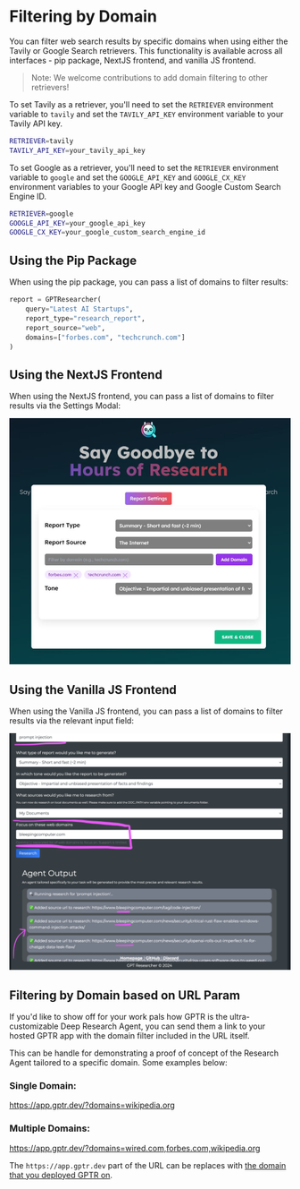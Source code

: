 # Filtering by Domain

You can filter web search results by specific domains when using either the Tavily or Google Search retrievers. This functionality is available across all interfaces - pip package, NextJS frontend, and vanilla JS frontend.

> Note: We welcome contributions to add domain filtering to other retrievers!

To set Tavily as a retriever, you'll need to set the `RETRIEVER` environment variable to `tavily` and set the `TAVILY_API_KEY` environment variable to your Tavily API key.

```bash
RETRIEVER=tavily
TAVILY_API_KEY=your_tavily_api_key
```

To set Google as a retriever, you'll need to set the `RETRIEVER` environment variable to `google` and set the `GOOGLE_API_KEY` and `GOOGLE_CX_KEY` environment variables to your Google API key and Google Custom Search Engine ID.

```bash
RETRIEVER=google
GOOGLE_API_KEY=your_google_api_key
GOOGLE_CX_KEY=your_google_custom_search_engine_id
```

## Using the Pip Package

When using the pip package, you can pass a list of domains to filter results:

```python
report = GPTResearcher(
    query="Latest AI Startups",
    report_type="research_report",
    report_source="web",
    domains=["forbes.com", "techcrunch.com"]
)
```

## Using the NextJS Frontend

When using the NextJS frontend, you can pass a list of domains to filter results via the Settings Modal:

![Settings Modal](./img/nextjs-filter-by-domain.JPG)

## Using the Vanilla JS Frontend

When using the Vanilla JS frontend, you can pass a list of domains to filter results via the relevant input field:

![Filter by Domain](./img/vanilla-filter-by-domains.png)

## Filtering by Domain based on URL Param

If you'd like to show off for your work pals how GPTR is the ultra-customizable Deep Research Agent, you can send them a link to your hosted GPTR app with the domain filter included in the URL itself.

This can be handle for demonstrating a proof of concept of the Research Agent tailored to a specific domain. Some examples below:

### Single Domain:

https://app.gptr.dev/?domains=wikipedia.org

### Multiple Domains:

https://app.gptr.dev/?domains=wired.com,forbes.com,wikipedia.org

The `https://app.gptr.dev` part of the URL can be replaces with [the domain that you deployed GPTR on](https://docs.gptr.dev/docs/gpt-researcher/getting-started/linux-deployment).
